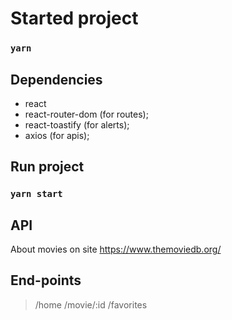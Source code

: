 #  Started project

### `yarn`


## Dependencies

* react
* react-router-dom (for routes);
* react-toastify (for alerts);
* axios (for apis);

## Run project

### `yarn start`


## API

About movies on site https://www.themoviedb.org/


## End-points
  
> /home
> /movie/:id
> /favorites
